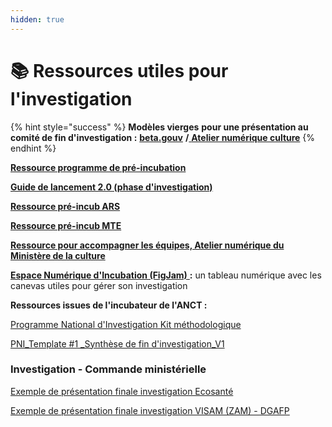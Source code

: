 ```yaml
---
hidden: true
---
```


# 📚 Ressources utiles pour l'investigation

{% hint style="success" %}
**Modèles vierges** **pour une présentation au comité de fin d'investigation :** [**beta.gouv**](https://docs.google.com/presentation/d/1GckBe4pJrmXxIOCDFVk-_flMpd0m3iiO7eDsp89FPC8/edit#slide=id.g53cae8ed9a_0_110) **/**[ **Atelier numérique culture**](https://docs.google.com/presentation/d/1ox2mgP-NZ5Q6NFTU0JgE_Op0LjciLWZreCuZvtfrVc8/edit?usp=sharing)
{% endhint %}

[**Ressource programme de pré-incubation**](https://docs.google.com/document/d/1ZL9WYFJ8HB1Snllx9vDC_Rw-NKyAG_le9vU59f5MOfA/edit#heading=h.qrjcdfuealsq)

[**Guide de lancement 2.0 (phase d'investigation)**](https://docs.google.com/document/d/1PFA2kS6ztCejLhe-s_toCK4cozO4y8tsyHGlTkY2qJc/edit)

[**Ressource pré-incub ARS**](https://drive.google.com/drive/folders/19a0j7yb9ceHuPu6nTAvYmYzqnqi5k4L6?usp=sharing)

[**Ressource pré-incub MTE**](https://docs.google.com/document/d/19Pj8nB_FN4lBDqniJEMe1_j8WLEu_QCOIehal3r4WhM/edit)

[**Ressource pour accompagner les équipes, Atelier numérique du Ministère de la culture**](https://drive.google.com/file/d/1pc8DpQ0xTvdRD47uy6oDv6AE2Xa8NDj7/view)

[**Espace Numérique d'Incubation (FigJam)** ](lespace-collaboratif-dincubation-produit-sur-figjam.md)**:** un tableau numérique avec les canevas utiles pour gérer son investigation&#x20;

**Ressources issues de l'incubateur de l'ANCT :**

[Programme National d'Investigation Kit méthodologique](https://docs.google.com/presentation/d/1yLJVJOQRRPBoR9gR_vE61xYvJU4a6cNowpSZvtgOr4c/edit#slide=id.ge3902557c8_0_777)

[PNI\_Template #1 \_Synthèse de fin d'investigation\_V1](https://docs.google.com/presentation/d/10wItZN-bcBNWAj_xqxefsTezgVAUoSPuezjP_aMiXKE/edit#slide=id.geeb5a09e09_0_0)

### Investigation - Commande ministérielle

[Exemple de présentation finale investigation Ecosanté](https://docs.google.com/presentation/d/1P9waJEbvcT1hASOX2PqcylrTuuc3ocla8e9Rx5dYEvw/edit?usp=sharing)

[Exemple de présentation finale investigation VISAM (ZAM) - DGAFP](https://docs.google.com/presentation/d/1_q6cxnhZY5aSaTYG_ThqSXBwibeIiAkNwoOA3LbaMuk/edit?usp=sharing)
